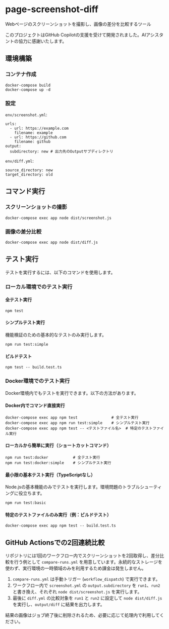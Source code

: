 # page-screenshot-diff

Webページのスクリーンショットを撮影し、画像の差分を比較するツール

このプロジェクトはGitHub Copilotの支援を受けて開発されました。AIアシスタントの協力に感謝いたします。

## 環境構築
### コンテナ作成
```
docker-compose build
docker-compose up -d
```

### 設定
`env/screenshot.yml`:
```
urls:
  - url: https://example.com
    filename: example
  - url: https://github.com
    filename: github
output:
  subdirectory: new # 出力先のOutputサブディレクトリ
```

`env/diff.yml`:
```
source_directory: new
target_directory: old
```

## コマンド実行
### スクリーンショットの撮影

```
docker-compose exec app node dist/screenshot.js
```

### 画像の差分比較
```
docker-compose exec app node dist/diff.js
```

## テスト実行

テストを実行するには、以下のコマンドを使用します。

### ローカル環境でのテスト実行

#### 全テスト実行
```
npm test
```

#### シンプルテスト実行
機能検証のための基本的なテストのみ実行します。
```
npm run test:simple
```

#### ビルドテスト
```
npm test -- build.test.ts
```

### Docker環境でのテスト実行

Docker環境内でもテストを実行できます。以下の方法があります。

#### Docker内でコマンド直接実行
```
docker-compose exec app npm test               # 全テスト実行
docker-compose exec app npm run test:simple    # シンプルテスト実行
docker-compose exec app npm test -- <テストファイル名>  # 特定のテストファイル実行
```

#### ローカルから簡単に実行（ショートカットコマンド）
```
npm run test:docker           # 全テスト実行
npm run test:docker:simple    # シンプルテスト実行
```

#### 最小限の基本テスト実行（TypeScriptなし）
Node.jsの基本機能のみでテストを実行します。環境問題のトラブルシューティングに役立ちます。
```
npm run test:basic
```

#### 特定のテストファイルのみ実行（例：ビルドテスト）
```
docker-compose exec app npm test -- build.test.ts
```

## GitHub Actionsでの2回連続比較

リポジトリには1回のワークフロー内でスクリーンショットを2回取得し、差分比較を行う例として `compare-runs.yml` を用意しています。永続的なストレージを使わず、実行環境の一時領域のみを利用するため課金は発生しません。

1. `compare-runs.yml` は手動トリガー (`workflow_dispatch`) で実行できます。
2. ワークフロー内で `screenshot.yml` の `output.subdirectory` を `run1`、`run2` と書き換え、それぞれ `node dist/screenshot.js` を実行します。
3. 最後に `diff.yml` の比較対象を `run1` と `run2` に設定して `node dist/diff.js` を実行し、`output/diff` に結果を出力します。

結果の画像はジョブ終了後に削除されるため、必要に応じて処理内で利用してください。
